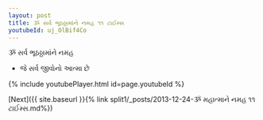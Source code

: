 ```yaml
---
layout: post
title: ૐ સર્વ ભૂઠઠ્ઠામાંને નમહ ૧૧ ટાઈમ્સ
youtubeId: uj_OlBif4Co
---
```

 
 
 ૐ સર્વ ભૂઠઠ્ઠામાંને નમહ  
 
 -  જે સર્વ જીવોનો આત્મા છે 
 
  
 
  
 
 
 
 
 
 


{% include youtubePlayer.html id=page.youtubeId %}
 
[Next]({{ site.baseurl }}{% link  split1/_posts/2013-12-24-ૐ મહાત્માને નમહ ૧૧ ટાઈમ્સ.md%})
 
